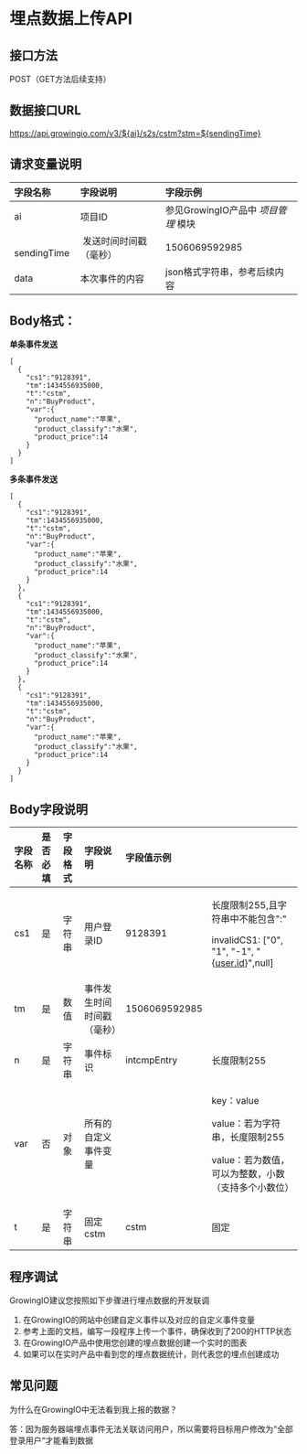 # 埋点数据上传API

## **接口方法**

POST（GET方法后续支持）

## **数据接口URL**

https://api.growingio.com/v3/${ai}/s2s/cstm?stm=${sendingTime}

## **请求变量说明**

| 字段名称 | 字段说明 | 字段示例 |
| :--- | :--- | :--- |
|  ai |  项目ID |  参见GrowingIO产品中 _项目管理_ 模块 |
| ​ sendingTime | ​ 发送时间时间戳（毫秒） |  ​1506069592985 |
|  data |  本次事件的内容 |   json格式字符串，参考后续内容 |

## **Body格式：**

**单条事件发送** 

```text
[      
  {            
    "cs1":"9128391",    
    "tm":1434556935000,    
    "t":"cstm",    
    "n":"BuyProduct",    
    "var":{      
      "product_name":"苹果",      
      "product_classify":"水果",      
      "product_price":14    
    }
  }
]
```

**多条事件发送**

```text
[      
  {            
    "cs1":"9128391",    
    "tm":1434556935000,    
    "t":"cstm",    
    "n":"BuyProduct",    
    "var":{      
      "product_name":"苹果",      
      "product_classify":"水果",      
      "product_price":14    
    }
  },   
  {            
    "cs1":"9128391",    
    "tm":1434556935000,    
    "t":"cstm",    
    "n":"BuyProduct",    
    "var":{      
      "product_name":"苹果",      
      "product_classify":"水果",      
      "product_price":14    
    }
  },   
  {            
    "cs1":"9128391",    
    "tm":1434556935000,    
    "t":"cstm",    
    "n":"BuyProduct",    
    "var":{      
      "product_name":"苹果",      
      "product_classify":"水果",      
      "product_price":14    
    }
  }
]
```

## **Body字段说明**

<table>
  <thead>
    <tr>
      <th style="text-align:left">&#x5B57;&#x6BB5;&#x540D;&#x79F0;</th>
      <th style="text-align:left">&#x662F;&#x5426;&#x5FC5;&#x586B;</th>
      <th style="text-align:left">&#x5B57;&#x6BB5;&#x683C;&#x5F0F;</th>
      <th style="text-align:left">&#x5B57;&#x6BB5;&#x8BF4;&#x660E;</th>
      <th style="text-align:left">&#x5B57;&#x6BB5;&#x503C;&#x793A;&#x4F8B;</th>
      <th style="text-align:left"></th>
    </tr>
  </thead>
  <tbody>
    <tr>
      <td style="text-align:left">cs1</td>
      <td style="text-align:left">&#x662F;</td>
      <td style="text-align:left">&#x5B57;&#x7B26;&#x4E32;</td>
      <td style="text-align:left">&#x7528;&#x6237;&#x767B;&#x5F55;ID</td>
      <td style="text-align:left">9128391</td>
      <td style="text-align:left">
        <p>&#x957F;&#x5EA6;&#x9650;&#x5236;255,&#x4E14;&#x5B57;&#x7B26;&#x4E32;&#x4E2D;&#x4E0D;&#x80FD;&#x5305;&#x542B;&quot;:&quot;</p>
        <p>invalidCS1: [&quot;0&quot;, &quot;1&quot;, &quot;-1&quot;, &quot;{<a href="http://user.id/">user.id</a>}&quot;,null]</p>
      </td>
    </tr>
    <tr>
      <td style="text-align:left">tm</td>
      <td style="text-align:left">&#x662F;</td>
      <td style="text-align:left">&#x6570;&#x503C;</td>
      <td style="text-align:left">&#x4E8B;&#x4EF6;&#x53D1;&#x751F;&#x65F6;&#x95F4;&#x65F6;&#x95F4;&#x6233;&#xFF08;&#x6BEB;&#x79D2;&#xFF09;</td>
      <td
      style="text-align:left">1506069592985</td>
        <td style="text-align:left"></td>
    </tr>
    <tr>
      <td style="text-align:left">n</td>
      <td style="text-align:left">&#x662F;</td>
      <td style="text-align:left">&#x5B57;&#x7B26;&#x4E32;</td>
      <td style="text-align:left">&#x4E8B;&#x4EF6;&#x6807;&#x8BC6;</td>
      <td style="text-align:left">intcmpEntry</td>
      <td style="text-align:left">&#x957F;&#x5EA6;&#x9650;&#x5236;255</td>
    </tr>
    <tr>
      <td style="text-align:left">var</td>
      <td style="text-align:left">&#x5426;</td>
      <td style="text-align:left">&#x5BF9;&#x8C61;</td>
      <td style="text-align:left">&#x6240;&#x6709;&#x7684;&#x81EA;&#x5B9A;&#x4E49;&#x4E8B;&#x4EF6;&#x53D8;&#x91CF;</td>
      <td
      style="text-align:left"></td>
        <td style="text-align:left">
          <p>key&#xFF1A;value</p>
          <p>value&#xFF1A;&#x82E5;&#x4E3A;&#x5B57;&#x7B26;&#x4E32;&#xFF0C;&#x957F;&#x5EA6;&#x9650;&#x5236;255</p>
          <p>value&#xFF1A;&#x82E5;&#x4E3A;&#x6570;&#x503C;&#xFF0C;&#x53EF;&#x4EE5;&#x4E3A;&#x6574;&#x6570;&#xFF0C;&#x5C0F;&#x6570;&#xFF08;&#x652F;&#x6301;&#x591A;&#x4E2A;&#x5C0F;&#x6570;&#x4F4D;&#xFF09;</p>
        </td>
    </tr>
    <tr>
      <td style="text-align:left">t</td>
      <td style="text-align:left">&#x662F;</td>
      <td style="text-align:left">&#x5B57;&#x7B26;&#x4E32;</td>
      <td style="text-align:left">&#x56FA;&#x5B9A;cstm</td>
      <td style="text-align:left">cstm</td>
      <td style="text-align:left">&#x56FA;&#x5B9A;</td>
    </tr>
  </tbody>
</table>

## 程序调试

GrowingIO建议您按照如下步骤进行埋点数据的开发联调

1. 在GrowingIO的网站中创建自定义事件以及对应的自定义事件变量
2. 参考上面的文档，编写一段程序上传一个事件，确保收到了200的HTTP状态
3. 在GrowingIO产品中使用您创建的埋点数据创建一个实时的图表
4. 如果可以在实时产品中看到您的埋点数据统计，则代表您的埋点创建成功

## 常见问题

为什么在GrowingIO中无法看到我上报的数据？

答：因为服务器端埋点事件无法关联访问用户，所以需要将目标用户修改为“全部登录用户“才能看到数据

